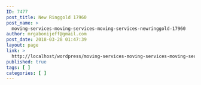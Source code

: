 ```yaml
---
ID: 7477
post_title: New Ringgold 17960
post_name: >
  moving-services-moving-services-moving-services-newringgold-17960
author: mrgabonijeff@gmail.com
post_date: 2018-03-28 01:47:39
layout: page
link: >
  http://localhost/wordpress/moving-services-moving-services-moving-services-newringgold-17960/
published: true
tags: [ ]
categories: [ ]
---
```

